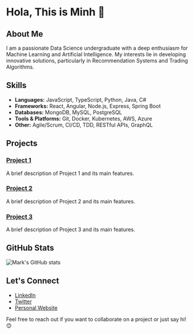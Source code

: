 # Hola, This is Minh 👋

## About Me

I am a passionate Data Science undergraduate with a deep enthusiasm for Machine Learning and Artificial Intelligence. My interests lie in developing innovative solutions, particularly in Recommendation Systems and Trading Algorithms.

## Skills

- **Languages:** JavaScript, TypeScript, Python, Java, C#
- **Frameworks:** React, Angular, Node.js, Express, Spring Boot
- **Databases:** MongoDB, MySQL, PostgreSQL
- **Tools & Platforms:** Git, Docker, Kubernetes, AWS, Azure
- **Other:** Agile/Scrum, CI/CD, TDD, RESTful APIs, GraphQL

## Projects

### [Project 1](https://github.com/marktr11/project1)
A brief description of Project 1 and its main features.

### [Project 2](https://github.com/marktr11/project2)
A brief description of Project 2 and its main features.

### [Project 3](https://github.com/marktr11/project3)
A brief description of Project 3 and its main features.

## GitHub Stats

![Mark's GitHub stats](https://github-readme-stats.vercel.app/api?username=marktr11&show_icons=true&theme=radical)

## Let's Connect

- [LinkedIn](https://www.linkedin.com/in/marktr11)
- [Twitter](https://twitter.com/marktr11)
- [Personal Website](https://www.marktr11.com)

Feel free to reach out if you want to collaborate on a project or just say hi! 😊
```` ▋

